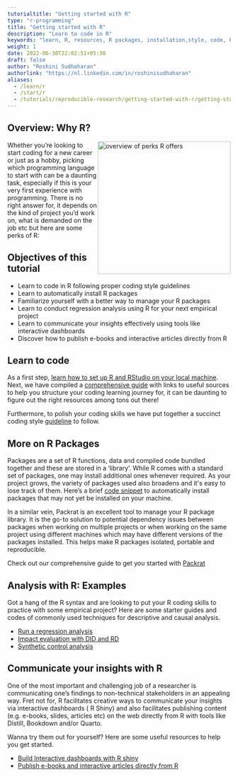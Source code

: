 ```yaml
---
tutorialtitle: "Getting started with R"
type: "r-programming"
title: "Getting started with R"
description: "Learn to code in R"
keywords: "learn, R, resources, R packages, installation,style, code, R, guidelines, best practices, packrat, package management system"
weight: 1
date: 2022-06-30T22:02:51+05:30
draft: false
author: "Roshini Sudhaharan"
authorlink: "https://nl.linkedin.com/in/roshinisudhaharan"
aliases:
  - /learn/r
  - /start/r
  - /tutorials/reproducible-research/getting-started-with-r/getting-started-with-r-overview/
---
```

## Overview: Why R?

<a href= '../getting-started-with-R/img/advantagesstata.png' target="blank"> <img src="../../getting-started-with-R/img/r-perks.png" alt="overview of perks R offers" width="300" style="float:right;"></a>

Whether you’re looking to start coding for a new career or just as a hobby, picking which programming language to start with can be a daunting task, especially if this is your very first experience with programming. There is no right answer for, it depends on the kind of project you’d work on, what is demanded on the job etc but here are some perks of R:


## Objectives of this tutorial

- Learn to code in R following proper coding style guidelines
- Learn to automatically install R packages
- Familiarize yourself with a better way to manage your R packages
- Learn to conduct regression analysis using R for your next empirical project
- Learn to communicate your insights effectively using tools like interactive dashboards
- Discover how to publish e-books and interactive articles directly from R


## Learn to code

As a first step, [learn how to set up R and RStudio on your local machine](https://tilburgsciencehub.com/building-blocks/configure-your-computer/statistics-and-computation/r/). Next, we have compiled a [comprehensive guide](https://tilburgsciencehub.com/building-blocks/configure-your-computer/statistics-and-computation/r/) with links to useful sources to help you structure your coding learning journey for, it can be daunting to figure out the right resources among tons out there!

Furthermore, to polish your coding skills we have put together a succinct coding style [guideline](https://tilburgsciencehub.com/building-blocks/configure-your-computer/statistics-and-computation/r/) to follow.


## More on R Packages

Packages are a set of R functions, data and compiled code bundled together and these are stored in a ‘library’. While R comes with a standard set of packages, one may install additional ones whenever required. As your project grows, the variety of packages used also broadens and it's easy to lose track of them. Here’s a brief [code snippet](https://tilburgsciencehub.com/building-blocks/automate-and-execute-your-work/automate-your-workflow/auto-install-r-packages/) to automatically install packages that may not yet be installed on your machine.

In a similar vein, Packrat is an excellent tool to manage your R package library. It is the go-to solution to potential dependency issues between packages when working on multiple projects or when working on the same project using different machines which may have different versions of the packages installed. This helps make R packages isolated, portable and reproducible.

Check out our comprehensive guide to get you started with [Packrat](https://tilburgsciencehub.com/building-blocks/automate-and-execute-your-work/reproducible-work/packrat/)


## Analysis with R: Examples

Got a hang of the R syntax and are looking to put your R coding skills to practice with some empirical project? Here are some starter guides and codes of commonly used techniques for descriptive and causal analysis.

- [Run a regression analysis](https://tilburgsciencehub.com/building-blocks/analyze-data/regressions/regression-analysis/)
- [Impact evaluation with DID and RD](https://tilburgsciencehub.com/building-blocks/analyze-data/regressions/impact-evaluation/)
- [Synthetic control analysis](https://tilburgsciencehub.com/building-blocks/analyze-data/regressions/synth-control/)


## Communicate your insights with R

One of the most important and challenging job of a researcher is communicating one’s findings to non-technical stakeholders in an appealing way. Fret not for, R facilitates creative ways to communicate your insights via interactive dashboards ( R Shiny) and also facilitates publishing content (e.g. e-books, slides, articles etc) on the web directly from R with tools like Distill, Bookdown and/or Quarto.

Wanna try them out for yourself? Here are some useful resources to help you get started.

- [Build Interactive dashboards with R shiny](https://tilburgsciencehub.com/building-blocks/collaborate-and-share-your-work/publish-on-the-web/shiny-apps/)
- [Publish e-books and interactive articles directly from R](https://tilburgsciencehub.com/building-blocks/collaborate-and-share-your-work/publish-on-the-web/using-r/)
